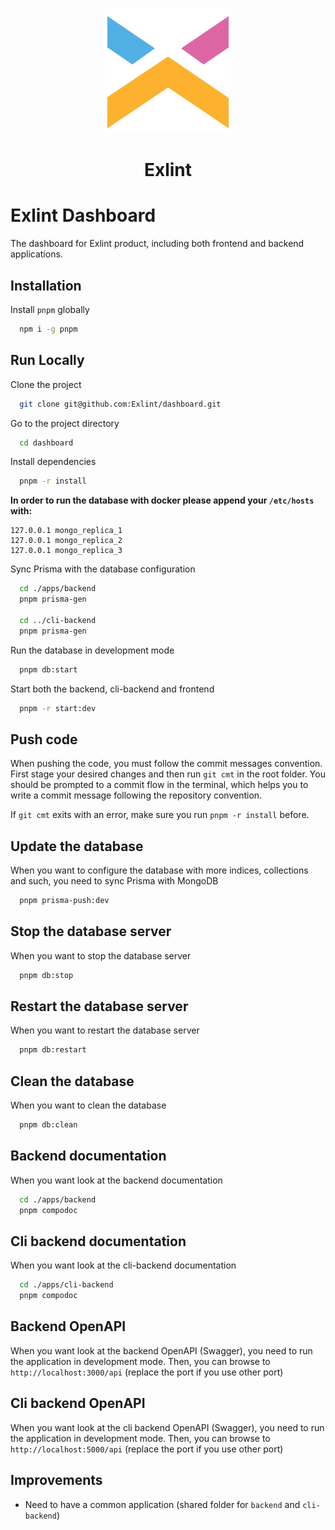 <p align="center"><img src="assets/brand.png" height="200" width="200"/></p>

<h1 align="center">Exlint</h1>

# Exlint Dashboard

The dashboard for Exlint product, including both frontend and backend applications.

## Installation

Install `pnpm` globally

```bash
  npm i -g pnpm
```

## Run Locally

Clone the project

```bash
  git clone git@github.com:Exlint/dashboard.git
```

Go to the project directory

```bash
  cd dashboard
```

Install dependencies

```bash
  pnpm -r install
```

**In order to run the database with docker please append your `/etc/hosts` with:**

```
127.0.0.1 mongo_replica_1
127.0.0.1 mongo_replica_2
127.0.0.1 mongo_replica_3
```

Sync Prisma with the database configuration

```bash
  cd ./apps/backend
  pnpm prisma-gen

  cd ../cli-backend
  pnpm prisma-gen
```

Run the database in development mode

```bash
  pnpm db:start
```

Start both the backend, cli-backend and frontend

```bash
  pnpm -r start:dev
```

## Push code

When pushing the code, you must follow the commit messages convention.
First stage your desired changes and then run `git cmt` in the root folder.
You should be prompted to a commit flow in the terminal, which helps you to write a commit message following the repository convention.

If `git cmt` exits with an error, make sure you run `pnpm -r install` before.

## Update the database

When you want to configure the database with more indices, collections and such, you need to sync Prisma with MongoDB

```bash
  pnpm prisma-push:dev
```

## Stop the database server

When you want to stop the database server

```bash
  pnpm db:stop
```

## Restart the database server

When you want to restart the database server

```bash
  pnpm db:restart
```

## Clean the database

When you want to clean the database

```bash
  pnpm db:clean
```

## Backend documentation

When you want look at the backend documentation

```bash
  cd ./apps/backend
  pnpm compodoc
```

## Cli backend documentation

When you want look at the cli-backend documentation

```bash
  cd ./apps/cli-backend
  pnpm compodoc
```

## Backend OpenAPI

When you want look at the backend OpenAPI (Swagger), you need to run the application in development mode.
Then, you can browse to `http://localhost:3000/api` (replace the port if you use other port)

## Cli backend OpenAPI

When you want look at the cli backend OpenAPI (Swagger), you need to run the application in development mode.
Then, you can browse to `http://localhost:5000/api` (replace the port if you use other port)

## Improvements

-   Need to have a common application (shared folder for `backend` and `cli-backend`)
